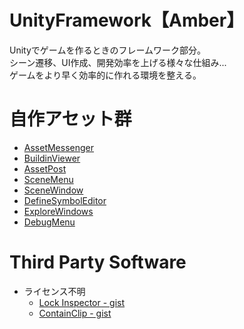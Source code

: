 # UnityFramework【Amber】
Unityでゲームを作るときのフレームワーク部分。<br>
シーン遷移、UI作成、開発効率を上げる様々な仕組み...<br>
ゲームをより早く効率的に作れる環境を整える。<br>



# 自作アセット群

* [AssetMessenger](https://github.com/wataru-ito/AssetMessenger)
* [BuildinViewer](https://github.com/wataru-ito/BuiltinViewer)
* [AssetPost](https://github.com/wataru-ito/AssetPost)
* [SceneMenu](https://github.com/wataru-ito/SceneMenu)
* [SceneWindow](https://github.com/wataru-ito/SceneWindow)
* [DefineSymbolEditor](https://github.com/wataru-ito/DefineSymbolEditor)
* [ExploreWindows](https://github.com/wataru-ito/ExploreWindows)
* [DebugMenu](https://github.com/wataru-ito/DebugMenu)

# Third Party Software

* ライセンス不明
	* [Lock Inspector - gist](https://gist.github.com/tsubaki/611043a80fef1e1023249ece58e2ae0a)
	* [ContainClip - gist](https://gist.github.com/tsubaki/1bd80a625c41796f1e50)
